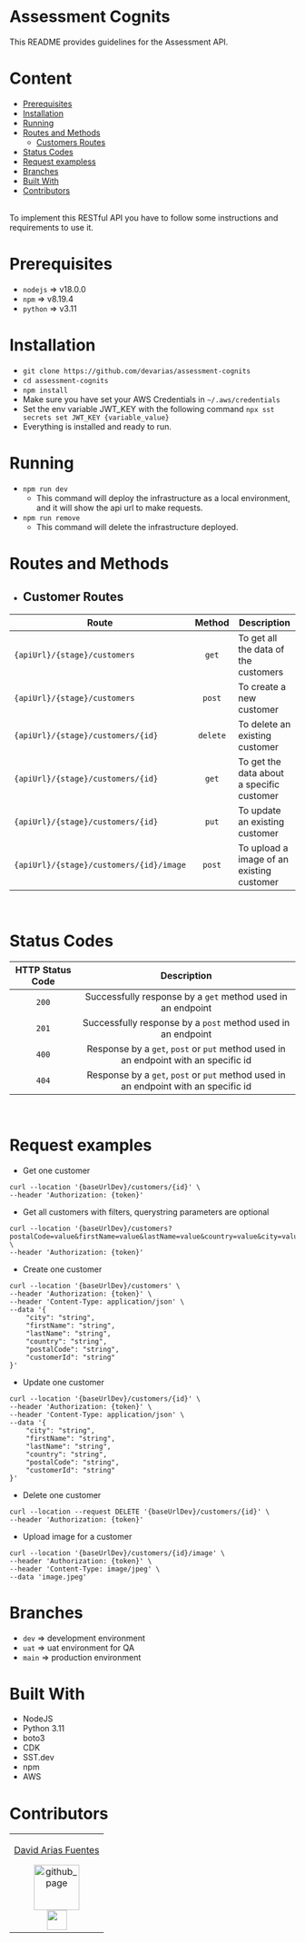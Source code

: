 # Assessment Cognits


This README provides guidelines for the Assessment API.

# Content
- [Prerequisites](#prerequisites)
- [Installation](#installation)
- [Running](#running)
- [Routes and Methods](#routes-and-methods)
  - [Customers Routes](#customer-routes)
- [Status Codes](#status-codes)
- [Request exampless](#request-examples)
- [Branches](#branches)
- [Built With](#built-with)
- [Contributors](#contributors)

<br />
To implement this RESTful API you have to follow some instructions and requirements to use it.

# Prerequisites

* `nodejs` => v18.0.0
* `npm` => v8.19.4
* `python` => v3.11

# Installation

* `git clone https://github.com/devarias/assessment-cognits`
* `cd assessment-cognits`
* `npm install`
* Make sure you have set your AWS Credentials in `~/.aws/credentials`
* Set the env variable JWT_KEY with the following command `npx sst secrets set JWT_KEY {variable_value}` 
* Everything is installed and ready to run.

# Running

* `npm run dev`
  * This command will deploy the infrastructure as a local environment, and it will show the api url to make requests.
* `npm run remove`
  * This command will delete the infrastructure deployed.

# Routes and Methods

* ## Customer Routes

| Route                                  |  Method  | Description                               |
| -------------------------------------- | :------: | ----------------------------------------- |
| `{apiUrl}/{stage}/customers`           |  `get`   | To get all the data of the customers      |
| `{apiUrl}/{stage}/customers`           |  `post`  | To create a new customer                  |
| `{apiUrl}/{stage}/customers/{id}`      | `delete` | To delete an existing customer            |
| `{apiUrl}/{stage}/customers/{id}`      |  `get`   | To get the data about a specific customer |
| `{apiUrl}/{stage}/customers/{id}`      |  `put`   | To update an existing customer            |
| `{apiUrl}/{stage}/customers/{id}/image`|  `post`  | To upload a image of an existing customer |
<br />

# Status Codes

| HTTP Status Code |                                     Description                                     |
| :--------------: | :---------------------------------------------------------------------------------: |
|      `200`       |             Successfully response by a `get` method used in an endpoint             |
|      `201`       |            Successfully response by a `post` method used in an endpoint             |
|      `400`       | Response by a `get`, `post` or `put` method used in an endpoint with an specific id |
|      `404`       | Response by a `get`, `post` or `put` method used in an endpoint with an specific id |
<br />

# Request examples

* Get one customer
```
curl --location '{baseUrlDev}/customers/{id}' \
--header 'Authorization: {token}'
```
* Get all customers with filters, querystring parameters are optional
```
curl --location '{baseUrlDev}/customers?postalCode=value&firstName=value&lastName=value&country=value&city=value' \
--header 'Authorization: {token}'
```
* Create one customer
```
curl --location '{baseUrlDev}/customers' \
--header 'Authorization: {token}' \
--header 'Content-Type: application/json' \
--data '{
    "city": "string",
    "firstName": "string",
    "lastName": "string",
    "country": "string",
    "postalCode": "string",
    "customerId": "string"
}'
```
* Update one customer
```
curl --location '{baseUrlDev}/customers/{id}' \
--header 'Authorization: {token}' \
--header 'Content-Type: application/json' \
--data '{
    "city": "string",
    "firstName": "string",
    "lastName": "string",
    "country": "string",
    "postalCode": "string",
    "customerId": "string"
}'
```
* Delete one customer
```
curl --location --request DELETE '{baseUrlDev}/customers/{id}' \
--header 'Authorization: {token}'
```
* Upload image for a customer
```
curl --location '{baseUrlDev}/customers/{id}/image' \
--header 'Authorization: {token}' \
--header 'Content-Type: image/jpeg' \
--data 'image.jpeg'
```


# Branches

* `dev` => development environment
* `uat` => uat environment for QA
* `main` => production environment

# Built With

  * NodeJS
  * Python 3.11
  * boto3
  * CDK
  * SST.dev
  * npm
  * AWS

# Contributors

<div align='center'>
  <div>
    <table>
      <tr>
        <td valign="top" align='center'>
          <a href="https://github.com/devarias" target="_blank">
            <p>David Arias Fuentes</p>
            <img alt="github_page" src="https://avatars.githubusercontent.com/u/61300552?v=4" height="80" width="80"/>
          </a>
          <br />
          <a href="https://www.linkedin.com/in/devarias/" target="_blank" rel="noopener noreferrer">
            <img src="https://img.icons8.com/plasticine/100/000000/linkedin.png" width="35" />
          </a>
        </td>
      </tr>
    </table>
  </div>
</div>
